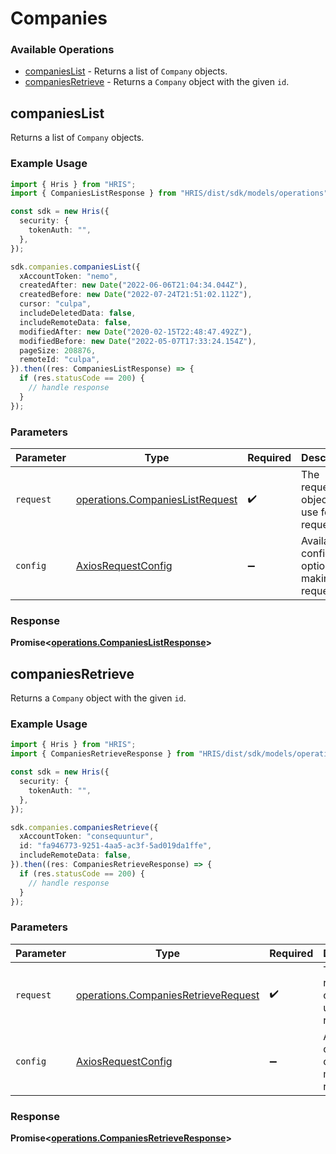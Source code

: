 # Companies

### Available Operations

* [companiesList](#companieslist) - Returns a list of `Company` objects.
* [companiesRetrieve](#companiesretrieve) - Returns a `Company` object with the given `id`.

## companiesList

Returns a list of `Company` objects.

### Example Usage

```typescript
import { Hris } from "HRIS";
import { CompaniesListResponse } from "HRIS/dist/sdk/models/operations";

const sdk = new Hris({
  security: {
    tokenAuth: "",
  },
});

sdk.companies.companiesList({
  xAccountToken: "nemo",
  createdAfter: new Date("2022-06-06T21:04:34.044Z"),
  createdBefore: new Date("2022-07-24T21:51:02.112Z"),
  cursor: "culpa",
  includeDeletedData: false,
  includeRemoteData: false,
  modifiedAfter: new Date("2020-02-15T22:48:47.492Z"),
  modifiedBefore: new Date("2022-05-07T17:33:24.154Z"),
  pageSize: 208876,
  remoteId: "culpa",
}).then((res: CompaniesListResponse) => {
  if (res.statusCode == 200) {
    // handle response
  }
});
```

### Parameters

| Parameter                                                                          | Type                                                                               | Required                                                                           | Description                                                                        |
| ---------------------------------------------------------------------------------- | ---------------------------------------------------------------------------------- | ---------------------------------------------------------------------------------- | ---------------------------------------------------------------------------------- |
| `request`                                                                          | [operations.CompaniesListRequest](../../models/operations/companieslistrequest.md) | :heavy_check_mark:                                                                 | The request object to use for the request.                                         |
| `config`                                                                           | [AxiosRequestConfig](https://axios-http.com/docs/req_config)                       | :heavy_minus_sign:                                                                 | Available config options for making requests.                                      |


### Response

**Promise<[operations.CompaniesListResponse](../../models/operations/companieslistresponse.md)>**


## companiesRetrieve

Returns a `Company` object with the given `id`.

### Example Usage

```typescript
import { Hris } from "HRIS";
import { CompaniesRetrieveResponse } from "HRIS/dist/sdk/models/operations";

const sdk = new Hris({
  security: {
    tokenAuth: "",
  },
});

sdk.companies.companiesRetrieve({
  xAccountToken: "consequuntur",
  id: "fa946773-9251-4aa5-ac3f-5ad019da1ffe",
  includeRemoteData: false,
}).then((res: CompaniesRetrieveResponse) => {
  if (res.statusCode == 200) {
    // handle response
  }
});
```

### Parameters

| Parameter                                                                                  | Type                                                                                       | Required                                                                                   | Description                                                                                |
| ------------------------------------------------------------------------------------------ | ------------------------------------------------------------------------------------------ | ------------------------------------------------------------------------------------------ | ------------------------------------------------------------------------------------------ |
| `request`                                                                                  | [operations.CompaniesRetrieveRequest](../../models/operations/companiesretrieverequest.md) | :heavy_check_mark:                                                                         | The request object to use for the request.                                                 |
| `config`                                                                                   | [AxiosRequestConfig](https://axios-http.com/docs/req_config)                               | :heavy_minus_sign:                                                                         | Available config options for making requests.                                              |


### Response

**Promise<[operations.CompaniesRetrieveResponse](../../models/operations/companiesretrieveresponse.md)>**

